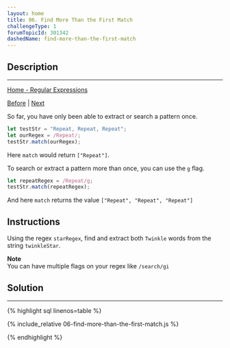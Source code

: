 ```yaml
---
layout: home
title: 06. Find More Than the First Match
challengeType: 1
forumTopicId: 301342
dashedName: find-more-than-the-first-match
---
```


<div class="row">
<div class="columnStmt" markdown="1">

## Description
------

[Home - Regular Expressions](./README.md)

[Before](./05-extract-matches.md)  | [Next](./07-match-anything-with-wildcard-period.md) 

So far, you have only been able to extract or search a pattern once.

```js
let testStr = "Repeat, Repeat, Repeat";
let ourRegex = /Repeat/;
testStr.match(ourRegex);
```

Here `match` would return `["Repeat"]`.

To search or extract a pattern more than once, you can use the `g` flag.

```js
let repeatRegex = /Repeat/g;
testStr.match(repeatRegex);
```

And here `match` returns the value `["Repeat", "Repeat", "Repeat"]`

## Instructions 

Using the regex `starRegex`, find and extract both `Twinkle` words from the string `twinkleStar`.

**Note**  
You can have multiple flags on your regex like `/search/gi`

</div>
<div class="columnSol" markdown="1">

## Solution
------

{% highlight sql linenos=table %}

{% include_relative 06-find-more-than-the-first-match.js %}

{% endhighlight %}

</div>
</div>
